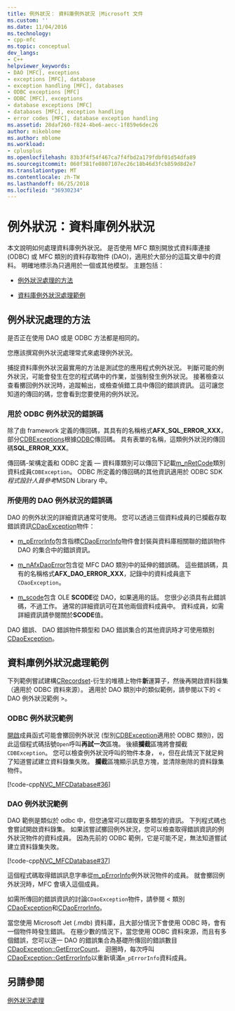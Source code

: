```yaml
---
title: 例外狀況： 資料庫例外狀況 |Microsoft 文件
ms.custom: ''
ms.date: 11/04/2016
ms.technology:
- cpp-mfc
ms.topic: conceptual
dev_langs:
- C++
helpviewer_keywords:
- DAO [MFC], exceptions
- exceptions [MFC], database
- exception handling [MFC], databases
- ODBC exceptions [MFC]
- ODBC [MFC], exceptions
- database exceptions [MFC]
- databases [MFC], exception handling
- error codes [MFC], database exception handling
ms.assetid: 28daf260-f824-4be6-aecc-1f859e6dec26
author: mikeblome
ms.author: mblome
ms.workload:
- cplusplus
ms.openlocfilehash: 83b3f4f54f467ca7f4fbd2a179fdbf01d54dfa89
ms.sourcegitcommit: 060f381fe0807107ec26c18b46d3fcb859d8d2e7
ms.translationtype: MT
ms.contentlocale: zh-TW
ms.lasthandoff: 06/25/2018
ms.locfileid: "36930234"
---
```

# <a name="exceptions-database-exceptions"></a>例外狀況：資料庫例外狀況
本文說明如何處理資料庫例外狀況。 是否使用 MFC 類別開放式資料庫連接 (ODBC) 或 MFC 類別的資料存取物件 (DAO)，適用於大部分的這篇文章中的資料。 明確地標示為只適用於一個或其他模型。 主題包括：  
  
-   [例外狀況處理的方法](#_core_approaches_to_exception_handling)  
  
-   [資料庫例外狀況處理範例](#_core_a_database_exception.2d.handling_example)  
  
##  <a name="_core_approaches_to_exception_handling"></a> 例外狀況處理的方法  
 是否正在使用 DAO 或是 ODBC 方法都是相同的。  
  
 您應該撰寫例外狀況處理常式來處理例外狀況。  
  
 捕捉資料庫例外狀況最實用的方法是測試您的應用程式例外狀況。 判斷可能的例外狀況，可能會發生在您的程式碼中的作業，並強制發生例外狀況。 接著檢查以查看擲回例外狀況時，追蹤輸出，或檢查偵錯工具中傳回的錯誤資訊。 這可讓您知道的傳回的碼，您會看到您要使用的例外狀況。  
  
### <a name="error-codes-used-for-odbc-exceptions"></a>用於 ODBC 例外狀況的錯誤碼  
 除了由 framework 定義的傳回碼，其具有的名稱格式**AFX_SQL_ERROR_XXX**，部分[CDBExceptions](../mfc/reference/cdbexception-class.md)根據[ODBC](../data/odbc/odbc-basics.md)傳回碼。 具有表單的名稱，這類例外狀況的傳回碼**SQL_ERROR_XXX**。  
  
 傳回碼-架構定義和 ODBC 定義 — 資料庫類別可以傳回下記載[m_nRetCode](../mfc/reference/cdbexception-class.md#m_nretcode)類別資料成員`CDBException`。 ODBC 所定義的傳回碼的其他資訊適用於 ODBC SDK*程式設計人員參考*MSDN Library 中。  
  
### <a name="error-codes-used-for-dao-exceptions"></a>所使用的 DAO 例外狀況的錯誤碼  
 DAO 的例外狀況的詳細資訊通常可使用。 您可以透過三個資料成員的已攔截存取錯誤資訊[CDaoException](../mfc/reference/cdaoexception-class.md)物件：  
  
-   [m_pErrorInfo](../mfc/reference/cdaoexception-class.md#m_perrorinfo)包含指標[CDaoErrorInfo](../mfc/reference/cdaoerrorinfo-structure.md)物件會封裝與資料庫相關聯的錯誤物件 DAO 的集合中的錯誤資訊。  
  
-   [m_nAfxDaoError](../mfc/reference/cdaoexception-class.md#m_nafxdaoerror)包含從 MFC DAO 類別中的延伸的錯誤碼。 這些錯誤碼，具有的名稱格式**AFX_DAO_ERROR_XXX**，記錄中的資料成員底下`CDaoException`。  
  
-   [m_scode](../mfc/reference/cdaoexception-class.md#m_scode)包含 OLE **SCODE**從 DAO，如果適用的話。 您很少必須具有此錯誤碼，不過工作。 通常的詳細資訊可在其他兩個資料成員中。 資料成員，如需詳細資訊請參閱關於**SCODE**值。  
  
 DAO 錯誤、 DAO 錯誤物件類型和 DAO 錯誤集合的其他資訊時才可使用類別[CDaoException](../mfc/reference/cdaoexception-class.md)。  
  
##  <a name="_core_a_database_exception.2d.handling_example"></a> 資料庫例外狀況處理範例  
 下列範例嘗試建構[CRecordset](../mfc/reference/crecordset-class.md)-衍生的堆積上物件**新**運算子，然後再開啟資料錄集 （適用於 ODBC 資料來源）。 適用於 DAO 類別中的類似範例，請參閱以下的 < DAO 例外狀況範例 >。  
  
### <a name="odbc-exception-example"></a>ODBC 例外狀況範例  
 [開啟](../mfc/reference/crecordset-class.md#open)成員函式可能會擲回例外狀況 (型別[CDBException](../mfc/reference/cdbexception-class.md)適用於 ODBC 類別)，因此這個程式碼括號`Open`呼叫**再試一次**區塊。 後續**攔截**區塊將會攔截`CDBException`。 您可以檢查例外狀況呼叫的物件本身， `e`，但在此情況下就足夠了知道嘗試建立資料錄集失敗。 **攔截**區塊顯示訊息方塊，並清除刪除的資料錄集物件。  
  
 [!code-cpp[NVC_MFCDatabase#36](../mfc/codesnippet/cpp/exceptions-database-exceptions_1.cpp)]  
  
### <a name="dao-exception-example"></a>DAO 例外狀況範例  
 DAO 範例是類似於 odbc 中，但您通常可以擷取更多類型的資訊。 下列程式碼也會嘗試開啟資料錄集。 如果該嘗試擲回例外狀況，您可以檢查取得錯誤資訊的例外狀況物件的資料成員。 因為先前的 ODBC 範例，它是可能不足，無法知道嘗試建立資料錄集失敗。  
  
 [!code-cpp[NVC_MFCDatabase#37](../mfc/codesnippet/cpp/exceptions-database-exceptions_2.cpp)]  
  
 這個程式碼取得錯誤訊息字串從[m_pErrorInfo](../mfc/reference/cdaoexception-class.md#m_perrorinfo)例外狀況物件的成員。 就會擲回例外狀況時，MFC 會填入這個成員。  
  
 如需所傳回的錯誤資訊的討論`CDaoException`物件，請參閱 < 類別[CDaoException](../mfc/reference/cdaoexception-class.md)和[CDaoErrorInfo](../mfc/reference/cdaoerrorinfo-structure.md)。  
  
 當您使用 Microsoft Jet (.mdb) 資料庫，且大部分情況下會使用 ODBC 時，會有一個物件時發生錯誤。 在極少數的情況下，當您使用 ODBC 資料來源，而且有多個錯誤，您可以逐一 DAO 的錯誤集合為基礎所傳回的錯誤數目[CDaoException::GetErrorCount](../mfc/reference/cdaoexception-class.md#geterrorcount)。 迴圈時，每次呼叫[CDaoException::GetErrorInfo](../mfc/reference/cdaoexception-class.md#geterrorinfo)以重新填滿`m_pErrorInfo`資料成員。  
  
## <a name="see-also"></a>另請參閱  
 [例外狀況處理](../mfc/exception-handling-in-mfc.md)

